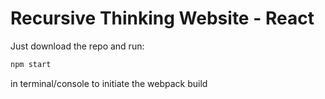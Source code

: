# Recursive Thinking Website - React

Just download the repo and run:

```javascript
npm start
```

in terminal/console to initiate the webpack build